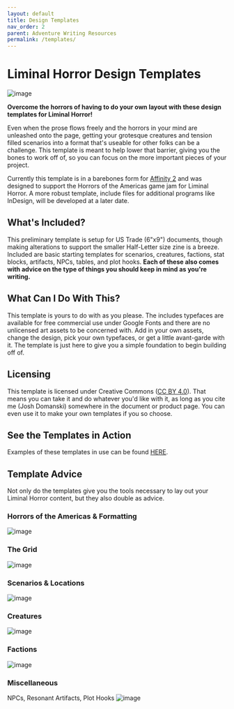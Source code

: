 ```yaml
---
layout: default
title: Design Templates
nav_order: 2
parent: Adventure Writing Resources
permalink: /templates/
---
```


# Liminal Horror Design Templates
![image](/img/template.png)

**Overcome the horrors of having to do your own layout with these design templates for Liminal Horror!**

Even when the prose flows freely and the horrors in your mind are unleashed onto the page, getting your grotesque creatures and tension filled scenarios into a format that's useable for other folks can be a challenge. This template is meant to help lower that barrier, giving you the bones to work off of, so you can focus on the more important pieces of your project.

Currently this template is in a barebones form for [Affinity 2](https://affinity.serif.com/en-us/publisher/?mc=AFFPPC01,UGC-PUB-PMAX&co=US&gad_source=1&gclid=Cj0KCQjwxsm3BhDrARIsAMtVz6PP6-R3RxIO3tsOoejeZU4yXPxb799ZQ6_waPlXFl4sO9u4tlzLBxUaAhI6EALw_wcB) and was designed to support the Horrors of the Americas game jam for Liminal Horror. A more robust template, include files for additional programs like InDesign, will be developed at a later date.

## What's Included?
This preliminary template is setup for US Trade (6"x9") documents, though making alterations to support the smaller Half-Letter size zine is a breeze. Included are basic starting templates for scenarios, creatures, factions, stat blocks, artifacts, NPCs, tables, and plot hooks. **Each of these also comes with advice on the type of things you should keep in mind as you're writing.**

## What Can I Do With This?
This template is yours to do with as you please. The includes typefaces are available for free commercial use under Google Fonts and there are no unlicensed art assets to be concerned with. Add in your own assets, change the design, pick your own typefaces, or get a little avant-garde with it. The template is just here to give you a simple foundation to begin building off of.

## Licensing
This template is licensed under Creative Commons ([CC BY 4.0](https://creativecommons.org/licenses/by/4.0/deed.en)). That means you can take it and do whatever you'd like with it, as long as you cite me (Josh Domanski) somewhere in the document or product page. You can even use it to make your own templates if you so choose.

## See the Templates in Action
Examples of these templates in use can be found [HERE](https://unenthuser.itch.io/case-files-vol-1).

## Template Advice
Not only do the templates give you the tools necessary to lay out your Liminal Horror content, but they also double as advice.

### Horrors of the Americas & Formatting
![image](/img/template1.png)

### The Grid
![image](/img/template2.png)

### Scenarios & Locations
![image](/img/template3.png)

### Creatures
![image](/img/template4.png)

### Factions
![image](/img/template5.png)

### Miscellaneous
NPCs, Resonant Artifacts, Plot Hooks 
![image](/img/template6.png)
